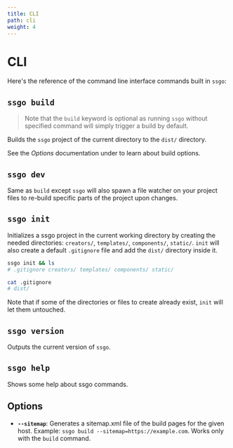 ```yaml
---
title: CLI
path: cli
weight: 4
---
```


# CLI

Here's the reference of the command line interface commands built in `ssgo`:

## `ssgo build`

> Note that the `build` keyword is optional as running `ssgo` without specified command will simply trigger a build by default.

Builds the `ssgo` project of the current directory to the `dist/` directory.

See the _Options_ documentation under to learn about build options.

## `ssgo dev`

Same as `build` except `ssgo` will also spawn a file watcher on your project files to re-build specific parts of the project upon changes.

## `ssgo init`

Initializes a ssgo project in the current working directory by creating the needed directories: `creators/`, `templates/`, `components/`, `static/`.
`init` will also create a default `.gitignore` file and add the `dist/` directory inside it.

```bash
ssgo init && ls
# .gitignore creators/ templates/ components/ static/

cat .gitignore
# dist/
```

Note that if some of the directories or files to create already exist, `init` will let them untouched.

## `ssgo version`

Outputs the current version of `ssgo`.

## `ssgo help`

Shows some help about ssgo commands.

## Options

- **`--sitemap`**: Generates a sitemap.xml file of the build pages for the given host. Example: `ssgo build --sitemap=https://example.com`. Works only with the `build` command.
